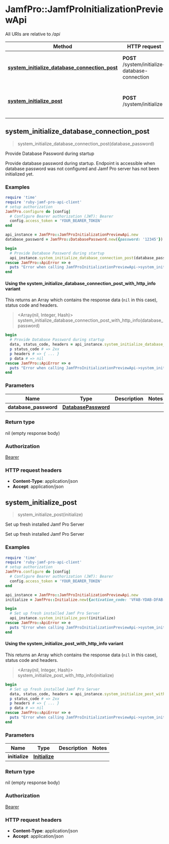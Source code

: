# JamfPro::JamfProInitializationPreviewApi

All URIs are relative to */api*

| Method | HTTP request | Description |
| ------ | ------------ | ----------- |
| [**system_initialize_database_connection_post**](JamfProInitializationPreviewApi.md#system_initialize_database_connection_post) | **POST** /system/initialize-database-connection | Provide Database Password during startup  |
| [**system_initialize_post**](JamfProInitializationPreviewApi.md#system_initialize_post) | **POST** /system/initialize | Set up fresh installed Jamf Pro Server  |


## system_initialize_database_connection_post

> system_initialize_database_connection_post(database_password)

Provide Database Password during startup 

Provide database password during startup. Endpoint is accessible when database password was not configured and Jamf Pro server has not been initialized yet.

### Examples

```ruby
require 'time'
require 'ruby-jamf-pro-api-client'
# setup authorization
JamfPro.configure do |config|
  # Configure Bearer authorization (JWT): Bearer
  config.access_token = 'YOUR_BEARER_TOKEN'
end

api_instance = JamfPro::JamfProInitializationPreviewApi.new
database_password = JamfPro::DatabasePassword.new({password: '12345'}) # DatabasePassword | 

begin
  # Provide Database Password during startup 
  api_instance.system_initialize_database_connection_post(database_password)
rescue JamfPro::ApiError => e
  puts "Error when calling JamfProInitializationPreviewApi->system_initialize_database_connection_post: #{e}"
end
```

#### Using the system_initialize_database_connection_post_with_http_info variant

This returns an Array which contains the response data (`nil` in this case), status code and headers.

> <Array(nil, Integer, Hash)> system_initialize_database_connection_post_with_http_info(database_password)

```ruby
begin
  # Provide Database Password during startup 
  data, status_code, headers = api_instance.system_initialize_database_connection_post_with_http_info(database_password)
  p status_code # => 2xx
  p headers # => { ... }
  p data # => nil
rescue JamfPro::ApiError => e
  puts "Error when calling JamfProInitializationPreviewApi->system_initialize_database_connection_post_with_http_info: #{e}"
end
```

### Parameters

| Name | Type | Description | Notes |
| ---- | ---- | ----------- | ----- |
| **database_password** | [**DatabasePassword**](DatabasePassword.md) |  |  |

### Return type

nil (empty response body)

### Authorization

[Bearer](../README.md#Bearer)

### HTTP request headers

- **Content-Type**: application/json
- **Accept**: application/json


## system_initialize_post

> system_initialize_post(initialize)

Set up fresh installed Jamf Pro Server 

Set up fresh installed Jamf Pro Server 

### Examples

```ruby
require 'time'
require 'ruby-jamf-pro-api-client'
# setup authorization
JamfPro.configure do |config|
  # Configure Bearer authorization (JWT): Bearer
  config.access_token = 'YOUR_BEARER_TOKEN'
end

api_instance = JamfPro::JamfProInitializationPreviewApi.new
initialize = JamfPro::Initialize.new({activation_code: 'VFAB-YDAB-DFAB-UDAB-DEAB-EFAB-ABAB-DEAB', institution_name: 'Jamf', is_eula_accepted: false, username: 'admin', password: '12345', jss_url: 'https://jamf.jamfcloud.com'}) # Initialize | 

begin
  # Set up fresh installed Jamf Pro Server 
  api_instance.system_initialize_post(initialize)
rescue JamfPro::ApiError => e
  puts "Error when calling JamfProInitializationPreviewApi->system_initialize_post: #{e}"
end
```

#### Using the system_initialize_post_with_http_info variant

This returns an Array which contains the response data (`nil` in this case), status code and headers.

> <Array(nil, Integer, Hash)> system_initialize_post_with_http_info(initialize)

```ruby
begin
  # Set up fresh installed Jamf Pro Server 
  data, status_code, headers = api_instance.system_initialize_post_with_http_info(initialize)
  p status_code # => 2xx
  p headers # => { ... }
  p data # => nil
rescue JamfPro::ApiError => e
  puts "Error when calling JamfProInitializationPreviewApi->system_initialize_post_with_http_info: #{e}"
end
```

### Parameters

| Name | Type | Description | Notes |
| ---- | ---- | ----------- | ----- |
| **initialize** | [**Initialize**](Initialize.md) |  |  |

### Return type

nil (empty response body)

### Authorization

[Bearer](../README.md#Bearer)

### HTTP request headers

- **Content-Type**: application/json
- **Accept**: application/json

